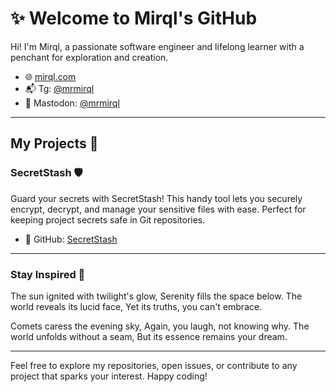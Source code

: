# ✨ Welcome to Mirql's GitHub 

Hi! I'm Mirql, a passionate software engineer and lifelong learner with a penchant for exploration and creation.

- 🌐 [mirql.com](https://mirql.com/)
- 📬 Tg: [@mrmirql](https://t.me/mrmirql)
- 🐘 Mastodon: [@mrmirql](https://mastodon.social/@mrmirql)

---

## My Projects 🚀

### SecretStash 🛡️

Guard your secrets with SecretStash! This handy tool lets you securely encrypt, decrypt, and manage your sensitive files with ease. Perfect for keeping project secrets safe in Git repositories.

- 🔗 GitHub: [SecretStash](https://github.com/mirql/secret-stash)

---

### Stay Inspired 🌟

The sun ignited with twilight's glow,
Serenity fills the space below.
The world reveals its lucid face,
Yet its truths, you can't embrace.

Comets caress the evening sky,
Again, you laugh, not knowing why.
The world unfolds without a seam,
But its essence remains your dream.

---

Feel free to explore my repositories, open issues, or contribute to any project that sparks your interest. Happy coding!
